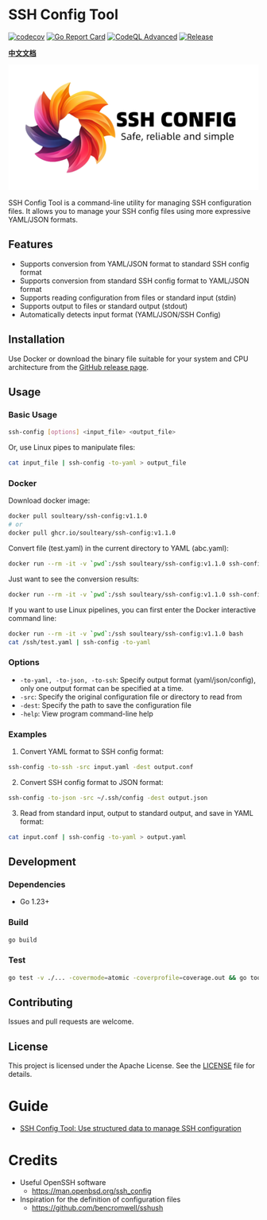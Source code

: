 # SSH Config Tool

[![codecov](https://codecov.io/gh/soulteary/ssh-config/branch/main/graph/badge.svg?token=W816DX12V8)](https://codecov.io/gh/soulteary/ssh-config) [![Go Report Card](https://goreportcard.com/badge/github.com/soulteary/ssh-config)](https://goreportcard.com/report/github.com/soulteary/ssh-config) [![CodeQL Advanced](https://github.com/soulteary/ssh-config/actions/workflows/codeql.yml/badge.svg)](https://github.com/soulteary/ssh-config/actions/workflows/codeql.yml) [![Release](https://github.com/soulteary/ssh-config/actions/workflows/build.yml/badge.svg)](https://github.com/soulteary/ssh-config/actions/workflows/build.yml)

**[中文文档](./README_CN.md)**

<img src=".github/github-repo-card.png" >

SSH Config Tool is a command-line utility for managing SSH configuration files. It allows you to manage your SSH config files using more expressive YAML/JSON formats.

## Features

- Supports conversion from YAML/JSON format to standard SSH config format
- Supports conversion from standard SSH config format to YAML/JSON format
- Supports reading configuration from files or standard input (stdin)
- Supports output to files or standard output (stdout)
- Automatically detects input format (YAML/JSON/SSH Config)

## Installation

Use Docker or download the binary file suitable for your system and CPU architecture from the [GitHub release page](https://github.com/soulteary/ssh-config/releases).

## Usage

### Basic Usage

```bash
ssh-config [options] <input_file> <output_file>
```

Or, use Linux pipes to manipulate files:

```bash
cat input_file | ssh-config -to-yaml > output_file
```

### Docker

Download docker image:

```bash
docker pull soulteary/ssh-config:v1.1.0
# or
docker pull ghcr.io/soulteary/ssh-config:v1.1.0
```

Convert file (test.yaml) in the current directory to YAML (abc.yaml):

```bash
docker run --rm -it -v `pwd`:/ssh soulteary/ssh-config:v1.1.0 ssh-config -to-yaml -src /ssh/test.yaml -dest /ssh/abc.yaml
```

Just want to see the conversion results:

```bash
docker run --rm -it -v `pwd`:/ssh soulteary/ssh-config:v1.1.0 ssh-config -to-yaml -src /ssh/test.yaml
```

If you want to use Linux pipelines, you can first enter the Docker interactive command line:

```bash
docker run --rm -it -v `pwd`:/ssh soulteary/ssh-config:v1.1.0 bash
cat /ssh/test.yaml | ssh-config -to-yaml
```

### Options

- `-to-yaml, -to-json, -to-ssh`: Specify output format (yaml/json/config), only one output format can be specified at a time.
- `-src`: Specify the original configuration file or directory to read from
- `-dest`: Specify the path to save the configuration file
- `-help`: View program command-line help

### Examples

1. Convert YAML format to SSH config format:

```bash
ssh-config -to-ssh -src input.yaml -dest output.conf
```

2. Convert SSH config format to JSON format:

```bash
ssh-config -to-json -src ~/.ssh/config -dest output.json
```

3. Read from standard input, output to standard output, and save in YAML format:

```bash
cat input.conf | ssh-config -to-yaml > output.yaml
```

## Development

### Dependencies

- Go 1.23+

### Build

```bash
go build
```

### Test

```bash
go test -v ./... -covermode=atomic -coverprofile=coverage.out && go tool cover -html=coverage.out -o coverage.html
```

## Contributing

Issues and pull requests are welcome.

## License

This project is licensed under the Apache License. See the [LICENSE](./LICENSE) file for details.

# Guide

- [SSH Config Tool: Use structured data to manage SSH configuration](https://soulteary.com/2024/10/15/manage-ssh-configuration-using-structure-data-ssh-config-tool.html)

# Credits

- Useful OpenSSH software
  - https://man.openbsd.org/ssh_config
- Inspiration for the definition of configuration files
  - https://github.com/bencromwell/sshush
